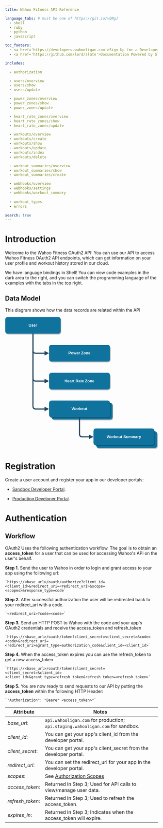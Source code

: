 ```yaml
---
title: Wahoo Fitness API Reference

language_tabs: # must be one of https://git.io/vQNgJ
  - shell
  - ruby
  - python
  - javascript

toc_footers:
  - <a href='https://developers.wahooligan.com'>Sign Up for a Developer Key</a>
  - <a href='https://github.com/lord/slate'>Documentation Powered by Slate</a>

includes:

  - authorization

  - users/overview
  - users/show
  - users/update

  - power_zones/overview
  - power_zones/show
  - power_zones/update

  - heart_rate_zones/overview
  - heart_rate_zones/show
  - heart_rate_zones/update

  - workouts/overview
  - workouts/create
  - workouts/show
  - workouts/update
  - workouts/index
  - workouts/delete

  - workout_summaries/overview
  - workout_summaries/show
  - workout_summaries/create

  - webhooks/overview
  - webhooks/settings
  - webhooks/workout_summary
  
  - workout_types
  - errors

search: true
---
```


# Introduction

Welcome to the Wahoo Fitness OAuth2 API! You can use our API to access Wahoo Fitness OAuth2 API endpoints, which can get information on your  user profile and workout history stored in our cloud.

We have language bindings in Shell! You can view code examples in the dark area to the right, and you can switch the programming language of the examples with the tabs in the top right.

## Data Model

This diagram shows how the data records are related within the API

[//]: # (Edit file here: https://drive.google.com/file/d/1cOpAiu_1DGkx8oLKtqP_uLMgk9d1x-vE/view?usp=sharing)
<svg xmlns="http://www.w3.org/2000/svg" xmlns:xlink="http://www.w3.org/1999/xlink" version="1.1" width="551px" viewBox="-0.5 -0.5 551 474" style="max-width:100%;max-height:474px;"><defs/><g><rect x="328" y="410" width="220" height="60" rx="9" ry="9" fill="#000000" stroke="none" transform="translate(2,3)translate(438,0)scale(-1,1)translate(-438,0)" opacity="0.25"/><rect x="328" y="410" width="220" height="60" rx="9" ry="9" fill="#10739e" stroke="none" transform="translate(438,0)scale(-1,1)translate(-438,0)" pointer-events="none"/><g fill="#FFFFFF" font-family="Helvetica" font-weight="bold" text-anchor="middle" font-size="14px"><text x="437.5" y="444.5">Workout Summary</text></g><rect x="167" y="308" width="220" height="60" rx="9" ry="9" fill="#000000" stroke="none" transform="translate(2,3)" opacity="0.25"/><rect x="167" y="308" width="220" height="60" rx="9" ry="9" fill="#10739e" stroke="none" pointer-events="none"/><g fill="#FFFFFF" font-family="Helvetica" font-weight="bold" text-anchor="middle" font-size="14px"><text x="276.5" y="342.5">Workout</text></g><rect x="0" y="0" width="200" height="60" rx="9" ry="9" fill="#000000" stroke="none" transform="translate(2,3)translate(100,0)scale(-1,1)translate(-100,0)" opacity="0.25"/><rect x="0" y="0" width="200" height="60" rx="9" ry="9" fill="#10739e" stroke="none" transform="translate(100,0)scale(-1,1)translate(-100,0)" pointer-events="none"/><g fill="#FFFFFF" font-family="Helvetica" font-weight="bold" text-anchor="middle" font-size="14px"><text x="99.5" y="34.5">User</text></g><rect x="158" y="100" width="220" height="60" rx="9" ry="9" fill="#000000" stroke="none" transform="translate(2,3)translate(268,0)scale(-1,1)translate(-268,0)" opacity="0.25"/><rect x="158" y="100" width="220" height="60" rx="9" ry="9" fill="#10739e" stroke="none" transform="translate(268,0)scale(-1,1)translate(-268,0)" pointer-events="none"/><g fill="#FFFFFF" font-family="Helvetica" font-weight="bold" text-anchor="middle" font-size="14px"><text x="267.5" y="134.5">Power Zone</text></g><rect x="318" y="400" width="220" height="60" rx="9" ry="9" fill="#000000" stroke="none" transform="translate(2,3)translate(428,0)scale(-1,1)translate(-428,0)" opacity="0.25"/><rect x="318" y="400" width="220" height="60" rx="9" ry="9" fill="#10739e" stroke="none" transform="translate(428,0)scale(-1,1)translate(-428,0)" pointer-events="none"/><g fill="#FFFFFF" font-family="Helvetica" font-weight="bold" text-anchor="middle" font-size="14px"><text x="427.5" y="434.5">Workout Summary</text></g><rect x="158" y="300" width="220" height="60" rx="9" ry="9" fill="#000000" stroke="none" transform="translate(2,3)" opacity="0.25"/><rect x="158" y="300" width="220" height="60" rx="9" ry="9" fill="#10739e" stroke="none" pointer-events="none"/><g fill="#FFFFFF" font-family="Helvetica" font-weight="bold" text-anchor="middle" font-size="14px"><text x="267.5" y="334.5">Workout</text></g><path d="M 100 60 L 100 120 Q 100 130 110 130 L 143.53 130" fill="none" stroke="#23445d" stroke-width="4" stroke-miterlimit="10" pointer-events="none"/><path d="M 153.53 130 L 143.53 135 L 143.53 125 Z" fill="#23445d" stroke="#23445d" stroke-width="4" stroke-miterlimit="10" pointer-events="none"/><rect x="158" y="200" width="220" height="60" rx="9" ry="9" fill="#000000" stroke="none" transform="translate(2,3)" opacity="0.25"/><rect x="158" y="200" width="220" height="60" rx="9" ry="9" fill="#10739e" stroke="none" pointer-events="none"/><g fill="#FFFFFF" font-family="Helvetica" font-weight="bold" text-anchor="middle" font-size="14px"><text x="267.5" y="234.5">Heart Rate Zone</text></g><path d="M 100 60 L 100 220 Q 100 230 110 230 L 143.53 230" fill="none" stroke="#23445d" stroke-width="4" stroke-miterlimit="10" pointer-events="none"/><path d="M 153.53 230 L 143.53 235 L 143.53 225 Z" fill="#23445d" stroke="#23445d" stroke-width="4" stroke-miterlimit="10" pointer-events="none"/><path d="M 100 60 L 100 320 Q 100 330 110 330 L 143.53 330" fill="none" stroke="#23445d" stroke-width="4" stroke-miterlimit="10" pointer-events="none"/><path d="M 153.53 330 L 143.53 335 L 143.53 325 Z" fill="#23445d" stroke="#23445d" stroke-width="4" stroke-miterlimit="10" pointer-events="none"/><path d="M 268 360 L 268 420 Q 268 430 278 430 L 303.53 430" fill="none" stroke="#23445d" stroke-width="4" stroke-miterlimit="10" pointer-events="none"/><path d="M 313.53 430 L 303.53 435 L 303.53 425 Z" fill="#23445d" stroke="#23445d" stroke-width="4" stroke-miterlimit="10" pointer-events="none"/></g></svg>

# Registration

Create a user account and register your app in our developer portals:

- [Sandbox Developer Portal](http://developers.staging.wahooligan.com).

- [Production Developer Portal](http://developers.wahooligan.com).

# Authentication

## Workflow

OAuth2 Uses the following authentication workflow. The goal is to obtain an **access_token** for a user that can be used for accessing Wahoo's API on the user's behalf.

**Step 1.** Send the user to Wahoo in order to login and grant access to your app using the following url:

    `https://<base_url>/oauth/authorize?client_id=<client_id>&redirect_uri=<redirect_uri>&scope=<scopes>&response_type=code`

**Step 2.** After successful authorization the user will be redirected back to your redirect_uri with a code.

    `<redirect_uri>?code=<code>`

**Step 3.** Send an HTTP POST to Wahoo with the code and your app's OAuth2 credentials and receive the access_token and refresh_token

    `https://<base_url>/oauth/token?client_secret=<client_secret>&code=<code>&redirect_uri=<redirect_uri>&grant_type=authorization_code&client_id=<client_id>`

**Step 4.** When the access_token expires you can use the refresh_token to get a new access_token

    `https://<base_url>/oauth/token?client_secret=<client_secret>&client_id=<client_id>&grant_type=refresh_token&refresh_token=<refresh_token>`

**Step 5.** You are now ready to send requests to our API by putting the **access_token** within the following HTTP Header:

    `"Authorization": "Bearer <access_token>"`

Attribute           | Notes
-----------         | ----------- 
_base_url_:         | `api.wahooligan.com` for production; `api.staging.wahooligan.com` for sandbox.
_client_id_:        | You can get your app's client_id from the developer portal.
_client_secret_:    | You can get your app's client_secret from the developer portal.
_redirect_uri_:     | You can set the redirect_uri for your app in the developer portal.
_scopes_:           | See [Authorization Scopes](#authorization)
_access_token_:     | Returned in Step 3; Used for API calls to view/manage user data.
_refresh_token_:    | Returned in Step 3; Used to refresh the access_token.
_expires_in_:       | Returned in Step 3; Indicates when the access_token will expire.


